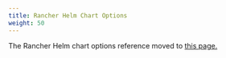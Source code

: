 ```yaml
---
title: Rancher Helm Chart Options
weight: 50
---
```


The Rancher Helm chart options reference moved to [this page.](./installation/install-rancher-on-k8s/chart-options.md)